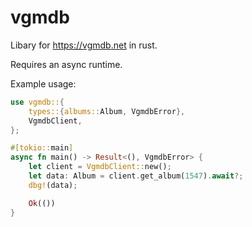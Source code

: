 vgmdb
=====

Libary for https://vgmdb.net in rust.

Requires an async runtime.


Example usage:


```rust
use vgmdb::{
    types::{albums::Album, VgmdbError},
    VgmdbClient,
};

#[tokio::main]
async fn main() -> Result<(), VgmdbError> {
    let client = VgmdbClient::new();
    let data: Album = client.get_album(1547).await?;
    dbg!(data);

    Ok(())
}
```